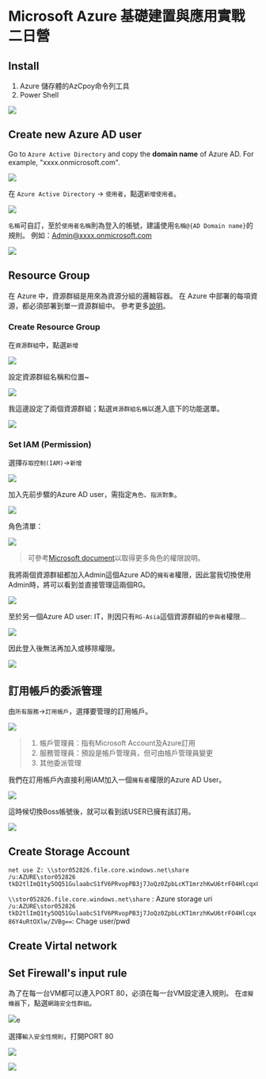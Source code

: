 # Microsoft Azure 基礎建置與應用實戰二日營

## Install

1. Azure 儲存體的AzCpoy命令列工具
2. Power Shell

![](assets/001.png) 


## Create new Azure AD user

Go to `Azure Active Directory` and copy the **domain name** of Azure AD.
For example, "xxxx.onmicrosoft.com".

![](assets/003.png) 


在 `Azure Active Directory` -> `使用者`，點選`新增使用者`。

![](assets/002.png) 


`名稱`可自訂，至於`使用者名稱`則為登入的帳號，建議使用`名稱@{AD Domain name}`的規則。
例如：Admin@xxxx.onmicrosoft.com

![](assets/004.png) 




## Resource Group

在 Azure 中，資源群組是用來為資源分組的邏輯容器。 在 Azure 中部署的每項資源，都必須部署到單一資源群組中。
參考更多[說明](https://docs.microsoft.com/zh-tw/azure/architecture/cloud-adoption-guide/adoption-intro/resource-group)。


### Create Resource Group
 
在`資源群組`中，點選`新增`

![](assets/005.png)



設定資源群組名稱和位置~

![](assets/006.png)


我這邊設定了兩個資源群組；點選`資源群組名稱`以進入底下的功能選單。

![](assets/007.png)



### Set IAM (Permission)

選擇`存取控制(IAM)`->`新增`

![](assets/008.png)


加入先前步驟的Azure AD user，需指定`角色`、`指派對象`。

![](assets/009.png)


角色清單：

![](assets/009-1.png)

> 可參考[Microsoft document](https://docs.microsoft.com/zh-tw/azure/role-based-access-control/built-in-roles)以取得更多角色的權限說明。 


我將兩個資源群組都加入Admin這個Azure AD的`擁有者`權限，因此當我切換使用Admin時，將可以看到並直接管理這兩個RG。

![](assets/009-2.png)


至於另一個Azure AD user: IT，則因只有`RG-Asia`這個資源群組的`參與者`權限...

![](assets/009-3.png)


因此登入後無法再加入或移除權限。

![](assets/009-4.png)



## 訂用帳戶的委派管理

由`所有服務`->`訂用帳戶`，選擇要管理的訂用帳戶。

![](assets/010-1.png)


> 1. 帳戶管理員：指有Microsoft Account及Azure訂用
> 2. 服務管理員：預設是帳戶管理員，但可由帳戶管理員變更
> 3. 其他委派管理

我們在訂用帳戶內直接利用IAM加入一個`擁有者`權限的Azure AD User。

![](assets/010-2.png)


這時候切換Boss帳號後，就可以看到該USER已擁有該訂用。

![](assets/010-3.png)





## Create Storage Account 

```
net use Z: \\stor052826.file.core.windows.net\share /u:AZURE\stor052826 tkD2tlImQ1ty5OQ51GulaabcS1fV6PRvopPB3j7JoQz0ZpbLcKT1mrzhKwU6trFO4Hlcqx86Y4uRtOXlw/ZVBg==
```

`\\stor052826.file.core.windows.net\share` : Azure storage uri
`/u:AZURE\stor052826 tkD2tlImQ1ty5OQ51GulaabcS1fV6PRvopPB3j7JoQz0ZpbLcKT1mrzhKwU6trFO4Hlcqx86Y4uRtOXlw/ZVBg==`: Chage user/pwd


## Create Virtal network


## Set Firewall's input rule

為了在每一台VM都可以連入PORT 80，必須在每一台VM設定連入規則。
在`虛擬機器`下，點選`網路安全性群組`。

![](assets/060.png)e


選擇`輸入安全性規則`，打開PORT 80

![](assets/061.png)

![](assets/062.png)

